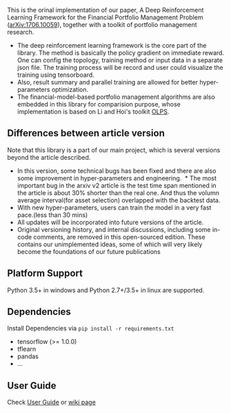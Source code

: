 This is the orinal implementation of our paper, A Deep Reinforcement Learning Framework for the Financial Portfolio Management Problem ([arXiv:1706.10059](https://arxiv.org/abs/1706.10059)), together with a toolkit of portfolio management research.

* The deep reinforcement learning framework is the core part of the library.
The method is basically the policy gradient on immediate reward.
 One can config the topology, training method or input data in a separate json file. The training process will be record and user could visualize the training using tensorboard.
* Also, result summary and parallel training are allowed for better hyper-parameters optimization.
* The financial-model-based portfolio management algorithms are also embedded in this library for comparision purpose, whose implementation is based on Li and Hoi's toolkit [OLPS](https://github.com/OLPS/OLPS).

## Differences between article version
Note that this library is a part of our main project, which is several versions beyond the article described.

* In this version, some technical bugs has been fixed and there are also some improvement in hyper-parameters and engineering.
  * The most important bug in the arxiv v2 article is the test time span mentioned in the article is about 30% shorter than the real one. And thus the volumn average interval(for asset selection) overlapped with the backtest data.
* With new hyper-parameters, users can train the model in a very fast pace.(less than 30 mins)
* All updates will be incorporated into future versions of the article.
* Original versioning history,  and internal discussions, including some in-code comments, are removed in this open-sourced edition. These contains our unimplemented ideas, some of which will very likely become the foundations of our future publications

## Platform Support
Python 3.5+ in windows and Python 2.7+/3.5+ in linux are supported.

## Dependencies
Install Dependencies via `pip install -r requirements.txt`

* tensorflow (>= 1.0.0)
* tflearn
* pandas
* ...

## User Guide

Check [User Guide](user_guide.md) or [wiki page](https://github.com/ZhengyaoJiang/PGPortfolio/wiki/User-Guide)

